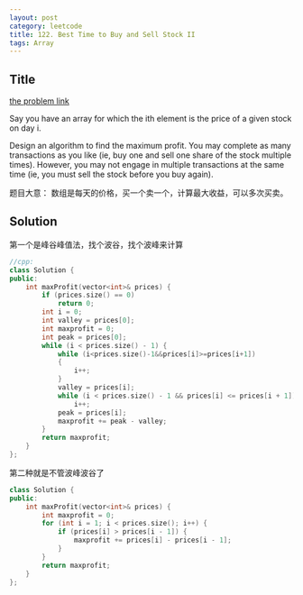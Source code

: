 ```yaml
---
layout: post
category: leetcode
title: 122. Best Time to Buy and Sell Stock II
tags: Array
---
```

## Title
[the problem link](https://leetcode.com/problems/best-time-to-buy-and-sell-stock-ii/description/)

Say you have an array for which the ith element is the price of a given stock on day i.

Design an algorithm to find the maximum profit. You may complete as many transactions as you like (ie, buy one and sell one share of the stock multiple times). However, you may not engage in multiple transactions at the same time (ie, you must sell the stock before you buy again).

题目大意： 数组是每天的价格，买一个卖一个，计算最大收益，可以多次买卖。

## Solution

第一个是峰谷峰值法，找个波谷，找个波峰来计算

```c++
//cpp:
class Solution {
public:
	int maxProfit(vector<int>& prices) {
		if (prices.size() == 0)
			return 0;
		int i = 0;
		int valley = prices[0];
		int maxprofit = 0;
		int peak = prices[0];
		while (i < prices.size() - 1) {
			while (i<prices.size()-1&&prices[i]>=prices[i+1])
			{
				i++;
			}
			valley = prices[i];
			while (i < prices.size() - 1 && prices[i] <= prices[i + 1])
				i++;
			peak = prices[i];
			maxprofit += peak - valley;
		}
		return maxprofit;
	}
};
```

第二种就是不管波峰波谷了

```c++
class Solution {
public:
	int maxProfit(vector<int>& prices) {
		int maxprofit = 0;
		for (int i = 1; i < prices.size(); i++) {
			if (prices[i] > prices[i - 1]) {
				maxprofit += prices[i] - prices[i - 1];
			}
		}
		return maxprofit;
	}
};
```
